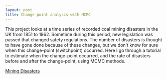 ```yaml
---
layout: post
title: Change point analysis with MCMC
---
```

This project looks at a time series of recorded coal mining disasters in the UK from 1851 to 1962. 
Sometime during this period, new legislation was passed that changed safety regulations. 
The number of disasters is thought to have gone done because of these changes, but we don't know for sure when this change-point (switchpoint) occurred.
Here I go through a tutorial to estimate when the change-point occurred, and the rate of disasters before and after the change-point, using MCMC methods.

[Mining Disasters]( https://github.com/JoomiK/MiningDisasters/blob/master/Mining/MiningDisasters.ipynb )


